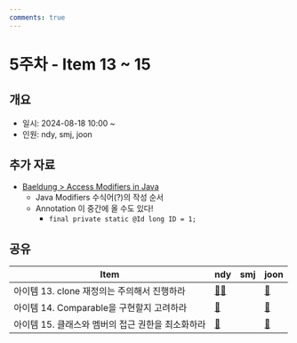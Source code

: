 ```yaml
---
comments: true
---
```

# 5주차 - Item 13 ~ 15

## 개요

- 일시: 2024-08-18 10:00 ~ 
- 인원: ndy, smj, joon

## 추가 자료

- [Baeldung > Access Modifiers in Java](https://www.baeldung.com/java-access-modifiers#canonical-order-of-modifiers)
	- Java Modifiers 수식어(?)의 작성 순서
	- Annotation 이 중간에 올 수도 있다!
		- `final private static @Id long ID = 1;`
## 공유

| Item                          | ndy                                                                                                  | smj | joon |
| ----------------------------- | ---------------------------------------------------------------------------------------------------- | --- | ---- |
| 아이템 13. clone 재정의는 주의해서 진행하라  | [🤖](https://chatgpt.com/share/f894fa7d-9643-4e11-aec1-084c20134e10)[📄](../chapter03/item13/ndy.md) |     |[🔗](https://wonjoon.gitbook.io/joons-til/books/effective-java/item13.-override-clone-judiciously)      |
| 아이템 14. Comparable을 구현할지 고려하라 | [🔗](https://www.baeldung.com/java-comparator-comparable)                                            |     |[🔗](https://wonjoon.gitbook.io/joons-til/books/effective-java/item14.-consider-implementing-comparable)      |
| 아이템 15. 클래스와 멤버의 접근 권한을 최소화하라 | [🔗](https://lima1016.tistory.com/105?category=998504)                                               |     |[🔗](https://wonjoon.gitbook.io/joons-til/books/effective-java/item15.-minimize-the-accessibility-of-classes-and-members)      |
